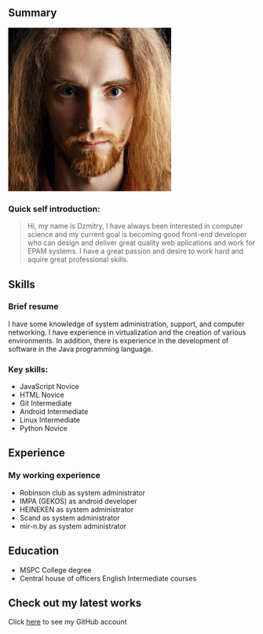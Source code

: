 ## Summary

![Dzmitry Babak photo](avatar.jpg)



### Quick self introduction:

> Hi, my name is Dzmitry, I have always been interested in computer science and my current goal is becoming good front-end developer who can design and deliver great quality web aplications and work for EPAM systems. I have a great passion and desire to work hard and aquire great professional skills.



## Skills

### Brief resume

I have some knowledge of system administration, support, and computer networking. I have experience in virtualization and the creation of various environments. In addition, there is experience in the development of software in the Java programming language.


### Key skills:

*   JavaScript  Novice
*   HTML        Novice
*   Git         Intermediate
*   Android     Intermediate
*   Linux       Intermediate
*   Python      Novice


## Experience

### My working experience

*   Robinson club as system administrator 
*   IMPA (GEKOS) as android developer
*   HEINEKEN as system administrator
*   Scand as system administrator
*   mir-n.by as system administrator

## Education

*   MSPC College degree
*   Central house of officers English Intermediate courses


## Check out my latest works

Click [here](https://github.com/DzmitryBabak) to see my GitHub account
